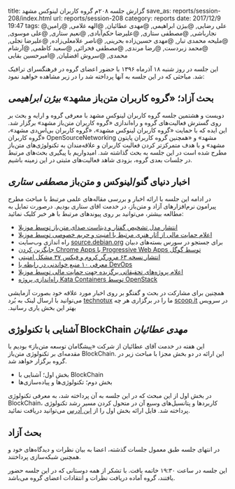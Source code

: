 title: گزارش جلسه ۲۰۸م گروه کاربران لینوکس مشهد
save_as: reports/session-208/index.html
url: reports/session-208
category: reports
date: 2017/12/9 19:47
tags: @علی رضایی, @بیژن ابراهیمی, @مهدی عطائیان, @الهه غلامی, @رامین نجارباشی, @مصطفی ستاری, @علیرضا حکم‌آبادی, @نعیم ستاری, @علی موسوی, @ملیحه محمدی تبار, @مهدی حسین‌زاده بحرینی, @ناصر علامعلی‌زاده, @علیرضا تجلی, @محمد زبردست, @رضا مرندی, @مصطفی فخرائی, @سعید کاظمی, @آرشام محمدی, @سروش افضلیان, @امیرحسین بقایی

این جلسه در روز شنبه ۱۸ آذرماه ۱۳۹۶ با حضور اعضای گروه در فرهنگسرای ترافیک شد. مباحثی که در این
جلسه به آنها پرداخته شد را در زیر مشاهده خواهید نمود:
<!--more-->

## بحث آزاد؛ «گروه کاربران متن‌باز مشهد» *بیژن ابراهیمی*
دویست و هشتمین جلسه گروه کاربران لینوکس مشهد با معرفی گروه و
ارايه و بحث بر روی گسترش فعالیت‌های گروه و راه‌اندازی «گروه کاربران
متن‌باز مشهد» برگزار شد. این ایده که با حمایت «گروه کاربران لینوکس مشهد»،
«گروه کاربران بی‌اس‌دی مشهد»، «گروه کاربران OpenSourceNetworking مشهد»
و «همچنین گروه کاربران پایتون مشهد» و با هدف متمرکزتر کردن فعالیت
کاربران و علاقه‌مندان به تکنولوژی‌های متن‌باز مطرح شده است در این جلسه
به بحث گذاشته شد. امیدواریم با پیگیری بحث‌های مرتبط در جلسات بعدی
گروه، بزودی شاهد فعالیت‌های مثبتی در این زمینه باشیم.

## اخبار دنیای گنو/لینوکس و متن‌باز *مصطفی ستاری*
در ادامه این جلسه با ارائه‌ اخبار و بررسی مقاله‌های
علمی مرتبط با مباحث مطرح پیرامون نرم‌افزارهای آزاد و متن‌باز،
در خدمت اقای ستاری بودیم. درصورت تمایل به مطالعه بیشتر، می‌توانید بر
روی پیوند‌های مرتبط با هر خبر کلیک نمائید:

- [انتشار مدل تشخیص گفتار و دیتاست صدای متن‌باز توسط موزیلا](https://blog.mozilla.org/blog/2017/11/29/announcing-the-initial-release-of-mozillas-open-source-speech-recognition-model-and-voice-dataset/)
- [اعلام حمایت مالی از آثار هنری مرتبط با امنیت و حریم خصوصی توسط موزیلا](https://ino.to/bVpU2EV)
- راه اندازی وب‌سایت [source.debian.org](http://sources.debian.org)‌ برای جستجو در سورس بسته‌های دبیان
- [جایگزین کردن Chrome Apps‌ با Progressive Web Apps توسط گوگل](https://apple.slashdot.org/story/17/12/06/0530230/google-wants-progressive-web-apps-to-replace-chrome-apps?utm_source=rss0.9mainlinkanon&utm_medium=feed)
- [انتشار نسخه ۶۳ مرورگر کروم و فیکس ۳۷ مشکل امنیتی](http://news.softpedia.com/news/google-releases-chrome-63-for-linux-mac-and-windows-fixes-37-security-issues-518866.shtml)
- [معرفی ۱۰ منبع خواندنی در رابطه با DevOps](https://opensource.com/article/17/12/10-must-read-devops-books)
- [اعلام پروژه‌های تحقیقاتی برگزیده جهت حمایت مالی توسط موزیلا](https://blog.mozilla.org/blog/2017/12/08/mozilla-awards-research-grants-to-fund-top-research-projects/)
- [راه‌اندازی پروژه Kata Containers توسط OpenStack](http://www.eweek.com/cloud/openstack-launches-kata-containers-project-to-improve-security)

همچنین برای مشارکت در بحث و گفتگو بر روی اخبار مورد علاقه خود
بصورت آزمایشی می‌توانید با ارسال لینک به بُرد [technotux][2] در سرویس
‫[scoop.it][3] ما را در برگزاری هر چه بهتر این بخش یاری رسانید.

## آشنایی با تکنولوژی  BlockChain *مهدی عطائیان*
این هفته در خدمت آقای عطائیان از شرکت «پیشگامان توسعه متن‌باز»
بودیم با مقدمه‌ای بر تکنولوژی متن‌باز BlockChain. این ارائه در دو بخش
مجزا با مباحث زیر در گروه برگزار خواهد شد.

- بخش اول؛ آشنایی با BlockChain
- بخش دوم؛ تکنولوژی‌ها و پیاده‌سازی‌ها

در بخش اول از این مبحث که در این جلسه به آن پرداخته شد، به
معرفی تکنولوژی BlockChain، کاربردها و پتانسیل‌های وسیع
آن در متحول کردن مسیر رشد تکنولوژی پرداخته شد. فایل ارائه
بخش اول را از [این آدرس][1] می‌توانید دریافت نمائید.


## بحث آزاد
در انتهای جلسه طبق معمول جلسات گذشته، اعضا به بیان نظرات و دیدگاه‌های خود
و همچنین شبکه‌سازی پرداختند.

این جلسه در ساعت ۱۹:۳۰ خاتمه یافت.
با  تشکر از همه دوستانی که در این جلسه حضور یافتند،
گروه آماده دریافت نظرات و انتقادات اعضای گروه می‌باشد.

[1]: https://www.slideshare.net/ataeyan/blockchanes
[2]: http://scoop.it/t/technotux
[3]: http://scoop.it/
